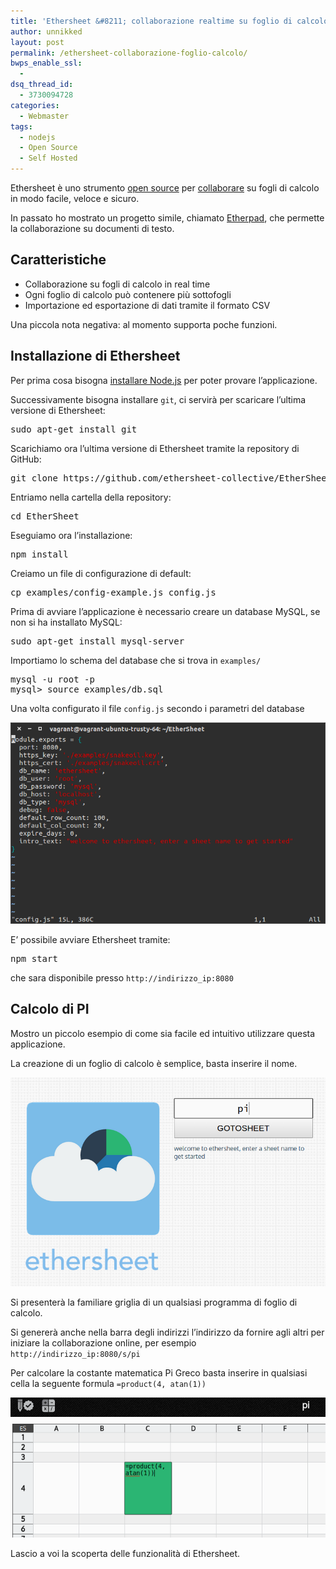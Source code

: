 ```yaml
---
title: 'Ethersheet &#8211; collaborazione realtime su foglio di calcolo'
author: unnikked
layout: post
permalink: /ethersheet-collaborazione-foglio-calcolo/
bwps_enable_ssl:
  - 
dsq_thread_id:
  - 3730094728
categories:
  - Webmaster
tags:
  - nodejs
  - Open Source
  - Self Hosted
---
```


Ethersheet è uno strumento <a href="https://github.com/ethersheet-collective/EtherSheet" title="Ethersheet su GitHub" target="_blank">open source</a> per <a href="https://ethersheet.org" title="Ethersheet" target="_blank">collaborare</a> su fogli di calcolo in modo facile, veloce e sicuro. 

In passato ho mostrato un progetto simile, chiamato <a href="come-installare-etherpad" title="Come installare Etherpad, un web editor real time su Linux per collaborare insieme" target="_blank">Etherpad</a>, che permette la collaborazione su documenti di testo. 

## Caratteristiche

  * Collaborazione su fogli di calcolo in real time
  * Ogni foglio di calcolo può contenere più sottofogli
  * Importazione ed esportazione di dati tramite il formato CSV

Una piccola nota negativa: al momento supporta poche funzioni. 

## Installazione di Ethersheet

Per prima cosa bisogna <a href="installare-node-js-su-ubuntu" title="Come installare Node.js su Debian, Ubuntu e derivate" target="_blank">installare Node.js</a> per poter provare l&#8217;applicazione. 

Successivamente bisogna installare `git`, ci servirà per scaricare l&#8217;ultima versione di Ethersheet:

<pre class="lang:default decode:true " >sudo apt-get install git</pre>

Scarichiamo ora l&#8217;ultima versione di Ethersheet tramite la repository di GitHub:

<pre class="lang:default decode:true " >git clone https://github.com/ethersheet-collective/EtherSheet.git</pre>

Entriamo nella cartella della repository:

<pre class="lang:default decode:true " >cd EtherSheet</pre>

Eseguiamo ora l&#8217;installazione:

<pre class="lang:default decode:true " >npm install</pre>

Creiamo un file di configurazione di default:

<pre class="lang:sh decode:true " >cp examples/config-example.js config.js</pre>

Prima di avviare l&#8217;applicazione è necessario creare un database MySQL, se non si ha installato MySQL:

<pre class="lang:sh decode:true " >sudo apt-get install mysql-server</pre>

Importiamo lo schema del database che si trova in `examples/`

<pre class="lang:sh decode:true " >mysql -u root -p
mysql&gt; source examples/db.sql</pre>

Una volta configurato il file `config.js` secondo i parametri del database

![ethersheet-configjs][1]

E&#8217; possibile avviare Ethersheet tramite:

<pre class="lang:sh decode:true " >npm start</pre>

che sara disponibile presso `http://indirizzo_ip:8080`

## Calcolo di PI

Mostro un piccolo esempio di come sia facile ed intuitivo utilizzare questa applicazione. 

La creazione di un foglio di calcolo è semplice, basta inserire il nome. 

![ethersheet-create][2]

Si presenterà la familiare griglia di un qualsiasi programma di foglio di calcolo. 

Si genererà anche nella barra degli indirizzi l&#8217;indirizzo da fornire agli altri per iniziare la collaborazione online, per esempio `http://indirizzo_ip:8080/s/pi`

Per calcolare la costante matematica Pi Greco basta inserire in qualsiasi cella la seguente formula `=product(4, atan(1))`

![ethersheet-pi][3]

Lascio a voi la scoperta delle funzionalità di Ethersheet. 

 [1]: /wp-content/uploads/2015/04/ethersheet-configjs.png
 [2]: /wp-content/uploads/2015/04/ethersheet-create.png
 [3]: /wp-content/uploads/2015/04/ethersheet-pi.png